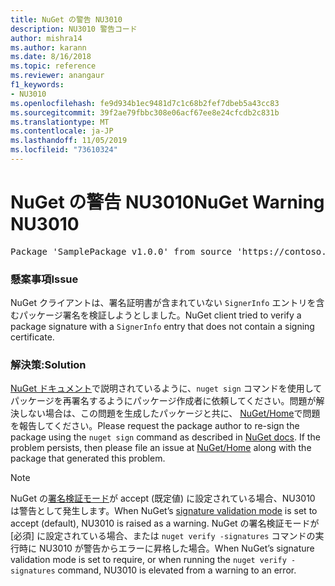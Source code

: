 ```yaml
---
title: NuGet の警告 NU3010
description: NU3010 警告コード
author: mishra14
ms.author: karann
ms.date: 8/16/2018
ms.topic: reference
ms.reviewer: anangaur
f1_keywords:
- NU3010
ms.openlocfilehash: fe9d934b1ec9481d7c1c68b2fef7dbeb5a43cc83
ms.sourcegitcommit: 39f2ae79fbbc308e06acf67ee8e24cfcdb2c831b
ms.translationtype: MT
ms.contentlocale: ja-JP
ms.lasthandoff: 11/05/2019
ms.locfileid: "73610324"
---
```

# <a name="nuget-warning-nu3010"></a><span data-ttu-id="00d5f-103">NuGet の警告 NU3010</span><span class="sxs-lookup"><span data-stu-id="00d5f-103">NuGet Warning NU3010</span></span>

<pre>Package 'SamplePackage v1.0.0' from source 'https://contoso.com/index.json': The primary signature does not have a signing certificate.</pre>

### <a name="issue"></a><span data-ttu-id="00d5f-104">懸案事項</span><span class="sxs-lookup"><span data-stu-id="00d5f-104">Issue</span></span>

<span data-ttu-id="00d5f-105">NuGet クライアントは、署名証明書が含まれていない `SignerInfo` エントリを含むパッケージ署名を検証しようとしました。</span><span class="sxs-lookup"><span data-stu-id="00d5f-105">NuGet client tried to verify a package signature with a `SignerInfo` entry that does not contain a signing certificate.</span></span>


### <a name="solution"></a><span data-ttu-id="00d5f-106">解決策:</span><span class="sxs-lookup"><span data-stu-id="00d5f-106">Solution</span></span>

<span data-ttu-id="00d5f-107">[NuGet ドキュメント](https://docs.microsoft.com/nuget/create-packages/sign-a-package)で説明されているように、`nuget sign` コマンドを使用してパッケージを再署名するようにパッケージ作成者に依頼してください。問題が解決しない場合は、この問題を生成したパッケージと共に、 [NuGet/Home](https://github.com/NuGet/Home/issues)で問題を報告してください。</span><span class="sxs-lookup"><span data-stu-id="00d5f-107">Please request the package author to re-sign the package using the `nuget sign` command as described in [NuGet docs](https://docs.microsoft.com/nuget/create-packages/sign-a-package). If the problem persists, then please file an issue at [NuGet/Home](https://github.com/NuGet/Home/issues) along with the package that generated this problem.</span></span>


> [!Note]
> <span data-ttu-id="00d5f-108">NuGet の[署名検証モード](https://docs.microsoft.com/nuget/consume-packages/installing-signed-packages#configure-package-signature-requirements)が accept (既定値) に設定されている場合、NU3010 は警告として発生します。</span><span class="sxs-lookup"><span data-stu-id="00d5f-108">When NuGet’s [signature validation mode](https://docs.microsoft.com/nuget/consume-packages/installing-signed-packages#configure-package-signature-requirements) is set to accept (default), NU3010 is raised as a warning.</span></span> <span data-ttu-id="00d5f-109">NuGet の署名検証モードが [必須] に設定されている場合、または `nuget verify -signatures` コマンドの実行時に NU3010 が警告からエラーに昇格した場合。</span><span class="sxs-lookup"><span data-stu-id="00d5f-109">When NuGet’s signature validation mode is set to require, or when running the `nuget verify -signatures` command, NU3010 is elevated from a warning to an error.</span></span> 